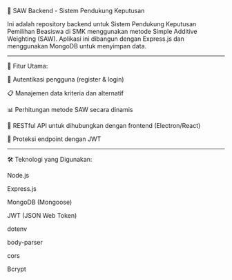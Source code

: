 🎯 SAW Backend - Sistem Pendukung Keputusan

Ini adalah repository backend untuk Sistem Pendukung Keputusan Pemilihan Beasiswa di SMK menggunakan metode Simple Additive Weighting (SAW). Aplikasi ini dibangun dengan Express.js dan menggunakan MongoDB untuk menyimpan data.

__________________________________________________________________________________________________________________________________________________________________________________________

🚀 Fitur Utama:

🔐 Autentikasi pengguna (register & login)

📋 Manajemen data kriteria dan alternatif

📊 Perhitungan metode SAW secara dinamis

📡 RESTful API untuk dihubungkan dengan frontend (Electron/React)

🔐 Proteksi endpoint dengan JWT

__________________________________________________________________________________________________________________________________________________________________________________________

🛠️ Teknologi yang Digunakan:

Node.js

Express.js

MongoDB (Mongoose)

JWT (JSON Web Token)

dotenv

body-parser

cors

Bcrypt
